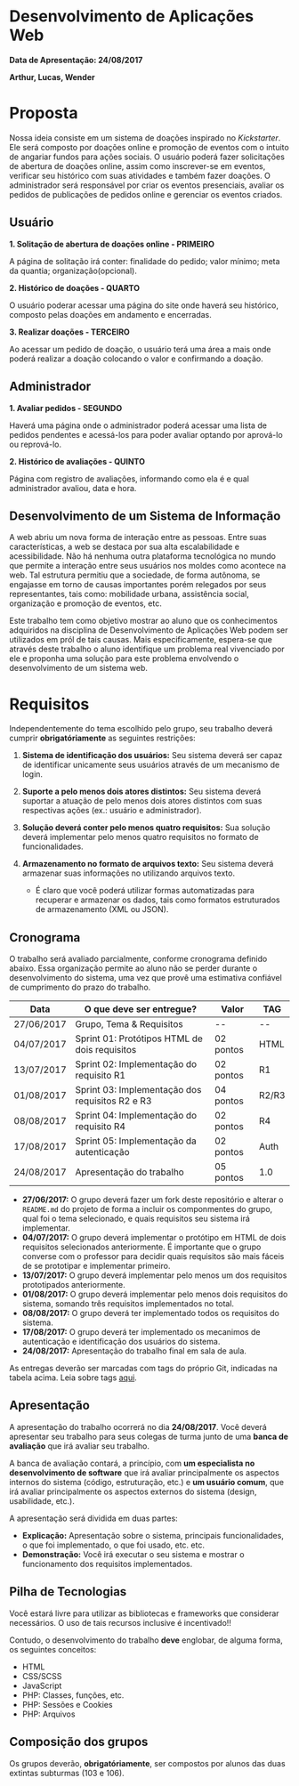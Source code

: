 # Desenvolvimento de Aplicações Web

**Data de Apresentação: 24/08/2017**

**Arthur, Lucas, Wender**

# Proposta

Nossa ideia consiste em um sistema de doações inspirado no *Kickstarter*. Ele será composto por doações online e promoção de eventos com o intuito de angariar fundos para ações sociais. O usuário poderá fazer solicitações de abertura de doações online, assim como inscrever-se em eventos, verificar seu histórico com suas atividades e também fazer doações. O administrador será responsável por criar os eventos presenciais, avaliar os pedidos de publicações de pedidos online e gerenciar os eventos criados.

## Usuário

**1. Solitação de abertura de doações online - PRIMEIRO**

A página de solitação irá conter: finalidade do pedido; valor mínimo; meta da quantia; organização(opcional).

**2. Histórico de doações - QUARTO**

O usuário poderar acessar uma página do site onde haverá seu histórico, composto pelas doações em andamento e encerradas.

**3. Realizar doações - TERCEIRO**

Ao acessar um pedido de doação, o usuário terá uma área a mais onde poderá realizar a doação colocando o valor e confirmando a doação.

## Administrador

**1. Avaliar pedidos - SEGUNDO**

Haverá uma página onde o administrador poderá acessar uma lista de pedidos pendentes e acessá-los para poder avaliar optando por aprová-lo ou reprová-lo.

**2. Histórico de avaliações - QUINTO**

Página com registro de avaliações, informando como ela é e qual administrador avaliou, data e hora.

## Desenvolvimento de um Sistema de Informação

A web abriu um nova forma de interação entre as pessoas. Entre suas características, a web se destaca por sua alta escalabilidade e acessibilidade. Não há nenhuma outra plataforma tecnológica no mundo que permite a interação entre seus usuários nos moldes como acontece na web. Tal estrutura permitiu que a sociedade, de forma autônoma, se engajasse em torno de causas importantes porém relegados por seus representantes, tais como: mobilidade urbana, assistência social, organização e promoção de eventos, etc.

Este trabalho tem como objetivo mostrar ao aluno que os conhecimentos adquiridos na disciplina de Desenvolvimento de Aplicações Web podem ser utilizados em pról de tais causas. Mais especificamente, espera-se que através deste trabalho o aluno identifique um problema real vivenciado por ele e proponha uma solução para este problema envolvendo o desenvolvimento de um sistema web.

# Requisitos

Independentemente do tema escolhido pelo grupo, seu trabalho deverá cumprir **obrigatóriamente** as seguintes restrições:

1. **Sistema de identificação dos usuários:** Seu sistema deverá ser capaz de identificar unicamente seus usuários através de um mecanismo de login.

2. **Suporte a pelo menos dois atores distintos:** Seu sistema deverá suportar a atuação de pelo menos dois atores distintos com suas respectivas ações (ex.: usuário e administrador).

3. **Solução deverá conter pelo menos quatro requisitos:** Sua solução deverá implementar pelo menos quatro requisitos no formato de funcionalidades.

4. **Armazenamento no formato de arquivos texto:** Seu sistema deverá armazenar suas informações no utilizando arquivos texto.
	* É claro que você poderá utilizar formas automatizadas para recuperar e armazenar os dados, tais como formatos estruturados de armazenamento (XML ou JSON).

## Cronograma

O trabalho será avaliado parcialmente, conforme cronograma definido abaixo. Essa organização permite ao aluno não se perder durante o desenvolvimento do sistema, uma vez que provê uma estimativa confiável de cumprimento do prazo do trabalho.

| Data       | O que deve ser entregue?                        | Valor     | TAG   |
|------------|-------------------------------------------------|-----------|-------|
| 27/06/2017 | Grupo, Tema & Requisitos                        | --        | --    |
| 04/07/2017 | Sprint 01: Protótipos HTML de dois requisitos   | 02 pontos | HTML  |
| 13/07/2017 | Sprint 02: Implementação do requisito R1        | 02 pontos | R1    |
| 01/08/2017 | Sprint 03: Implementação dos requisitos R2 e R3 | 04 pontos | R2/R3 |
| 08/08/2017 | Sprint 04: Implementação do requisito R4        | 02 pontos | R4    |
| 17/08/2017 | Sprint 05: Implementação da autenticação        | 02 pontos | Auth  |
| 24/08/2017 | Apresentação do trabalho                        | 05 pontos | 1.0   |


* **27/06/2017:** O grupo deverá fazer um fork deste repositório e alterar o `README.md` do projeto de forma a incluir os componmentes do grupo, qual foi o tema selecionado, e quais requisitos seu sistema irá implementar.
* **04/07/2017:** O grupo deverá implementar o protótipo em HTML de dois requisitos selecionados anteriormente. É importante que o grupo converse com o professor para decidir quais requisitos são mais fáceis de se prototipar e implementar primeiro.
* **13/07/2017:** O grupo deverá implementar pelo menos um dos requisitos prototipados anteriormente.
* **01/08/2017:** O grupo deverá implementar pelo menos dois requisitos do sistema, somando três requisitos implementados no total.
* **08/08/2017:** O grupo deverá ter implementado todos os requisitos do sistema.
* **17/08/2017:** O grupo deverá ter implementado os mecanimos de autenticação e identificação dos usuários do sistema.
* **24/08/2017:** Apresentação do trabalho final em sala de aula.

As entregas deverão ser marcadas com tags do próprio Git, indicadas na tabela acima. Leia sobre tags [aqui](http://imasters.com.br/artigo/21127/software-livre/como-trabalhar-com-tags-no-git/?trace=1519021197&source=single).

## Apresentação

A apresentação do trabalho ocorrerá no dia **24/08/2017**. Você deverá apresentar seu trabalho para seus colegas de turma junto de uma **banca de avaliação** que irá avaliar seu trabalho.

A banca de avaliação contará, a princípio, com **um especialista no desenvolvimento de software** que irá avaliar principalmente os aspectos internos do sistema (código, estruturação, etc.) e **um usuário comum**, que irá avaliar principalmente os aspectos externos do sistema (design, usabilidade, etc.).

A apresentação será dividida em duas partes:

* **Explicação:** Apresentação sobre o sistema, principais funcionalidades, o que foi implementado, o que foi usado, etc. etc.
* **Demonstração:** Você irá executar o seu sistema e mostrar o funcionamento dos requisitos implementados.

## Pilha de Tecnologias

Você estará livre para utilizar as bibliotecas e frameworks que considerar necessários. O uso de tais recursos inclusive é incentivado!!

Contudo, o desenvolvimento do trabalho **deve** englobar, de alguma forma, os seguintes conceitos:

* HTML
* CSS/SCSS
* JavaScript
* PHP: Classes, funções, etc.
* PHP: Sessões e Cookies
* PHP: Arquivos

## Composição dos grupos

Os grupos deverão, **obrigatóriamente**, ser compostos por alunos das duas extintas subturmas (103 e 106).

